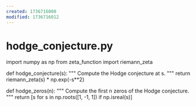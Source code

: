 ```yaml
---
created: 1736716000
modified: 1736716012
---
```


# hodge_conjecture.py

import numpy as np
from zeta_function import riemann_zeta

def hodge_conjecture(s):
    """
    Compute the Hodge conjecture at s.
    """
    return riemann_zeta(s) * np.exp(-s**2)

def hodge_zeros(n):
    """
    Compute the first n zeros of the Hodge conjecture.
    """
    return [s for s in np.roots([1, -1, 1]) if np.isreal(s)]

